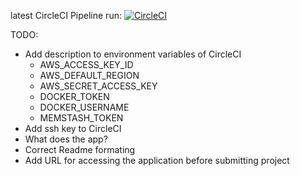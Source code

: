 latest CircleCI Pipeline run: [![CircleCI](https://circleci.com/gh/PhilippSoeder/udacity-project-5-capstone/tree/master.svg?style=svg)](https://circleci.com/gh/PhilippSoeder/udacity-project-5-capstone/tree/master)

TODO:
* Add description to environment variables of CircleCI
  * AWS_ACCESS_KEY_ID
  * AWS_DEFAULT_REGION
  * AWS_SECRET_ACCESS_KEY
  * DOCKER_TOKEN
  * DOCKER_USERNAME
  * MEMSTASH_TOKEN
* Add ssh key to CircleCI
* What does the app?
* Correct Readme formating
* Add URL for accessing the application before submitting project